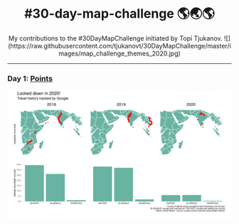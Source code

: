 <h1 align="center">
#30-day-map-challenge 🌎🌏🌎
</h1>

<div align="center">
My contributions to the #30DayMapChallenge initiated by Topi Tjukanov.
![](https://raw.githubusercontent.com/tjukanovt/30DayMapChallenge/master/images/map_challenge_themes_2020.jpg)
</div>

***
### Day 1: [Points](https://github.com/surbhi-bh/30-day-map-challenge/blob/main/VIZ/day1_points_googlelocation.png)
![](https://github.com/surbhi-bh/30-day-map-challenge/blob/main/VIZ/day1_points_googlelocation.png)
